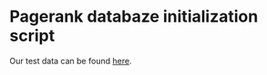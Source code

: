 # Pagerank databaze initialization script

Our test data can be found [here](https://drive.google.com/file/d/1KCW3m_wpx0qCVxZlu0XP30YiTzPZtett).